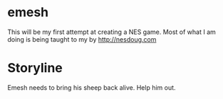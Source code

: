 # emesh
This will be my first attempt at creating a NES game. Most of what I am doing
is being taught to my by http://nesdoug.com

# Storyline
Emesh needs to bring his sheep back alive. Help him out.
